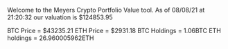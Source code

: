 Welcome to the Meyers Crypto Portfolio Value tool. 
As of 08/08/21 at 21:20:32 our valuation is $124853.95 

BTC Price = $43235.21
 ETH Price = $2931.18
BTC Holdings = 1.06BTC
 ETH holdings = 26.960005962ETH 

